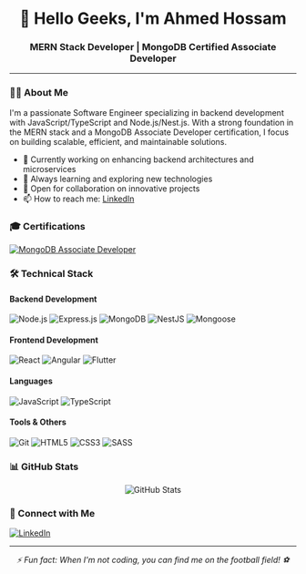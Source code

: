 <div align="center">
    <h1>👋 Hello Geeks, I'm Ahmed Hossam</h1>
    <h3>MERN Stack Developer | MongoDB Certified Associate Developer</h3>
  </div>
  
  ---
  
  ### 👨‍💻 About Me
  
  I'm a passionate Software Engineer specializing in backend development with JavaScript/TypeScript and Node.js/Nest.js. With a strong foundation in the MERN stack and a MongoDB Associate Developer certification, I focus on building scalable, efficient, and maintainable solutions.
  
  - 🔭 Currently working on enhancing backend architectures and microservices
  - 🌱 Always learning and exploring new technologies
  - 💼 Open for collaboration on innovative projects
  - 📫 How to reach me: [LinkedIn](https://www.linkedin.com/in/ahossamdev/)
  
  ### 🎓 Certifications
  
  <a href="https://www.credly.com/badges/84239d9f-85ec-4bd1-b0ca-1da123b143f5/public_url">
    <img src="https://img.shields.io/badge/MongoDB-Associate%20Developer-47A248?style=for-the-badge&logo=mongodb&logoColor=white" alt="MongoDB Associate Developer"/>
  </a>
  
  ### 🛠️ Technical Stack
  
  #### Backend Development
  ![Node.js](https://img.shields.io/badge/Node.js-339933?style=for-the-badge&logo=nodedotjs&logoColor=white)
  ![Express.js](https://img.shields.io/badge/Express.js-000000?style=for-the-badge&logo=express&logoColor=white)
  ![MongoDB](https://img.shields.io/badge/MongoDB-47A248?style=for-the-badge&logo=mongodb&logoColor=white)
  ![NestJS](https://img.shields.io/badge/NestJS-E0234E?style=for-the-badge&logo=nestjs&logoColor=white)
  ![Mongoose](https://img.shields.io/badge/Mongoose-880000?style=for-the-badge&logo=mongoose&logoColor=white)

  
  #### Frontend Development
  ![React](https://img.shields.io/badge/React-20232A?style=for-the-badge&logo=react&logoColor=61DAFB)
  ![Angular](https://img.shields.io/badge/Angular-DD0031?style=for-the-badge&logo=angular&logoColor=white)
  ![Flutter](https://img.shields.io/badge/Flutter-02569B?style=for-the-badge&logo=flutter&logoColor=white)
  
  #### Languages
  ![JavaScript](https://img.shields.io/badge/JavaScript-F7DF1E?style=for-the-badge&logo=javascript&logoColor=black)
  ![TypeScript](https://img.shields.io/badge/TypeScript-007ACC?style=for-the-badge&logo=typescript&logoColor=white)
  
  #### Tools & Others
  ![Git](https://img.shields.io/badge/Git-F05032?style=for-the-badge&logo=git&logoColor=white)
  ![HTML5](https://img.shields.io/badge/HTML5-E34F26?style=for-the-badge&logo=html5&logoColor=white)
  ![CSS3](https://img.shields.io/badge/CSS3-1572B6?style=for-the-badge&logo=css3&logoColor=white)
  ![SASS](https://img.shields.io/badge/Sass-CC6699?style=for-the-badge&logo=sass&logoColor=white)
  
  ### 📊 GitHub Stats
  
  <div align="center">
    <img src="https://github-readme-stats.vercel.app/api?username=ahossamdev&show_icons=true&theme=radical" alt="GitHub Stats" />
  </div>
  
  ### 🤝 Connect with Me
  
  <a href="https://www.linkedin.com/in/ahossamdev/">
    <img src="https://img.shields.io/badge/LinkedIn-0077B5?style=for-the-badge&logo=linkedin&logoColor=white" alt="LinkedIn"/>
  </a>
  
  ---
  
  <div align="center">
    <i>⚡ Fun fact: When I'm not coding, you can find me on the football field! ⚽</i>
  </div>
